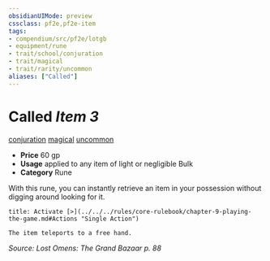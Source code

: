 ```yaml
---
obsidianUIMode: preview
cssclass: pf2e,pf2e-item
tags:
- compendium/src/pf2e/lotgb
- equipment/rune
- trait/school/conjuration
- trait/magical
- trait/rarity/uncommon
aliases: ["Called"]
---
```

# Called *Item 3*  
[conjuration](conjuration.md)  [magical](magical.md)  [uncommon](uncommon.md)  

- **Price** 60 gp
- **Usage** applied to any item of light or negligible Bulk
- **Category** Rune

With this rune, you can instantly retrieve an item in your possession without digging around looking for it.

```ad-embed-ability
title: Activate [>](../../../rules/core-rulebook/chapter-9-playing-the-game.md#Actions "Single Action")

The item teleports to a free hand.
```

*Source: Lost Omens: The Grand Bazaar p. 88*
